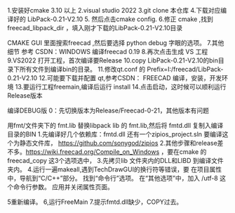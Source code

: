 1.安装好cmake 3.10 以上
2.visual studio 2022
3.git clone 本仓库
4.下载对应编译好的 LibPack-0.21-V2.10
5. 然后点击cmake config.
6.修正 cmake ,找到freecad_libpack_dir ，填入刚才下载的LibPack-0.21-V2.10目录

CMAKE GUI 里面搜索freecad  ,然后要选择 python debug 字眼的选项。
7.其他细节 参考 CSDN：WINDOWS 编译freecad 0.19
8.再次点击生成 VS 工程
9.VS2022 打开工程，首次编译要Release
10.copy LibPack-0.21-V2.10的bin目录下所有文件到编译bin的目录。
11.修改qt.conf 的 Prefix=I:/freecad/LibPack-0.21-V2.10
12.可能要下载并配置 qt,参考CSDN： FREECAD 编译，安装，开发环境
13.要运行工程freemain,编译后运行 install
14.点击启动，这时候可以顺利运行Release版本

编译DEBUG版
0：先切换版本为Release/Freecad-0-21，其他版本有问题

用fmt/文件夹下的 fmt.lib 替换libpack lib 的 fmt.lib,然后将 fmtd.dll 复制入编译目录的BIN
1.先编译好几个依赖库：fmtd.dll  还有一个zipios_project.sln 要编译这个为静态文件库， https://github.com/sonygod/zipios
2.其他步骤和release差不多。https://wiki.freecad.org/Compile_on_Windows  ，要在cmake 的freecad_copy 这3个选项选中，
3.先拷贝lib 文件夹内的DLL和LIBD 到编译文件夹内。
4.运行一遍makeall,遇到TechDrawGUI的换行符等错误，要
   在项目属性中，导航到“C/C++”部分。
    找到“命令行”选项。
    在“其他选项”中，加入 /utf-8 这个命令行参数。
    应用并关闭属性页面。

        
 5重新编译。
 6,运行FreeMain
 7.提示fmtd.dll缺少，COPY过去。   